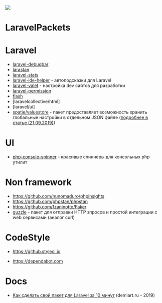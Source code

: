 ![](https://github.styleci.io/repos/7548986/shield?style=plastic)

# LaravelPackets


# Laravel

- [laravel-debugbar](https://github.com/barryvdh/laravel-debugbar)
- [larastan](https://github.com/nunomaduro/larastan)
- [laravel-stats](https://github.com/stefanzweifel/laravel-stats)
- [laravel-ide-helper](https://github.com/barryvdh/laravel-ide-helper) - автоподсказки для Laravel
- [laravel-valet](https://github.com/laravel/valet) - настройка dev сайтов для разработки
- [laravel-permission](https://github.com/spatie/laravel-permission)
- [flash](https://github.com/laracasts/flash)
- [laravelcollective/html]
- [laravel/ui]
- [spatie/valuestore](https://github.com/spatie/valuestore) - пакет предоставляет возможность хранить глобальные настройки в отдельном JSON файле ([подробнее в статье (21.09.2019)](https://laravel.demiart.ru/global-application-settings/))

# UI
  - [php-console-spinner](https://github.com/alecrabbit/php-console-spinner) - красивые спиннеры для консольных php утилит


# Non framework
 - https://github.com/nunomaduro/phpinsights
 - https://github.com/phpstan/phpstan
 - https://github.com/fzaninotto/Faker
 - [guzzle](https://github.com/guzzle/guzzle) - пакет для отправки HTTP зпросов и простой интеграции с web сервисами (аналог curl)

# CodeStyle
 - https://github.styleci.io

 - https://dependabot.com


 # Docs
  - [Как сделать свой пакет для Laravel за 10 минут](https://laravel.demiart.ru/build-your-own-laravel-package-in-10-minutes/) (demiart.ru - 2019)